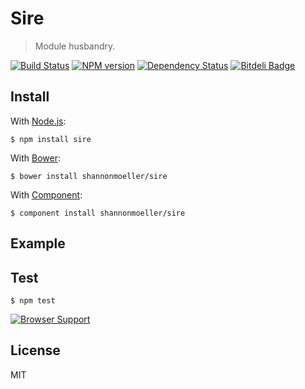 # Sire

> Module husbandry.

[![Build Status](https://travis-ci.org/shannonmoeller/sire.png?branch=master)](https://travis-ci.org/shannonmoeller/sire)
[![NPM version](https://badge.fury.io/js/sire.png)](http://badge.fury.io/js/sire)
[![Dependency Status](https://gemnasium.com/shannonmoeller/sire.png)](https://gemnasium.com/shannonmoeller/sire)
[![Bitdeli Badge](https://d2weczhvl823v0.cloudfront.net/shannonmoeller/sire/trend.png)](https://bitdeli.com/free "Bitdeli Badge")

## Install

With [Node.js](http://nodejs.org):

    $ npm install sire

With [Bower](http://bower.io):

    $ bower install shannonmoeller/sire

With [Component](http://component.io):

    $ component install shannonmoeller/sire

## Example

## Test

    $ npm test

[![Browser Support](http://ci.testling.com/shannonmoeller/sire.png)](http://ci.testling.com/shannonmoeller/sire)

## License

MIT
